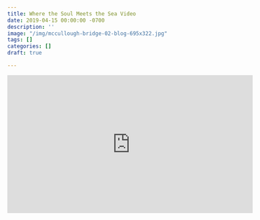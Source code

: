 ```yaml
---
title: Where the Soul Meets the Sea Video
date: 2019-04-15 00:00:00 -0700
description: ''
image: "/img/mccullough-bridge-02-blog-695x322.jpg"
tags: []
categories: []
draft: true

---
```

<iframe width="560" height="315" src="https://www.youtube.com/embed/aO-75G_qMX0" frameborder="0" allow="accelerometer; autoplay; encrypted-media; gyroscope; picture-in-picture" allowfullscreen></iframe>